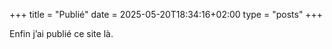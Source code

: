 +++
title = "Publié"
date = 2025-05-20T18:34:16+02:00
type = "posts"
+++

Enfin j’ai publié ce site là.

